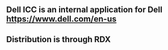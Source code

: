 ## Dell ICC is an internal application for Dell https://www.dell.com/en-us
## Distribution is through RDX
